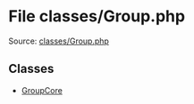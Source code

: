File classes/Group.php
=========

Source: [classes/Group.php](https://github.com/PrestaShop/PrestaShop/blob/1.6.0.14/classes/Group.php)


Classes
-------

* [GroupCore](class.GroupCore.md)

